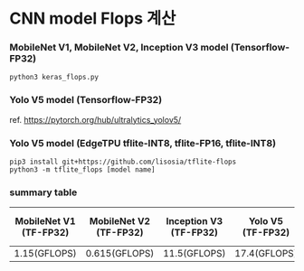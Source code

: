 # CNN model Flops 계산

### MobileNet V1, MobileNet V2, Inception V3 model (Tensorflow-FP32)
    python3 keras_flops.py


### Yolo V5 model (Tensorflow-FP32)
ref. https://pytorch.org/hub/ultralytics_yolov5/



### Yolo V5 model (EdgeTPU tflite-INT8, tflite-FP16, tflite-INT8)
    pip3 install git+https://github.com/lisosia/tflite-flops
    python3 -m tflite_flops [model name]


### summary table

|MobileNet V1 (TF-FP32)|MobileNet V2 (TF-FP32)|Inception V3 (TF-FP32)|Yolo V5 </br> (TF-FP32)|Yolo V5 </br> (EdgeTPU-tflite-INT8)|Yolo V5 </br> (tflite-FP16)|Yolo V5 </br> (tflite-INT8)|
|:---:|:---:|:---:|:---:|:---:|:---:|:---:|
|1.15(GFLOPS)|0.615(GFLOPS)|11.5(GFLOPS)|17.4(GFLOPS)|5.9(GFLOPS)|16.4(GFLOPS)|16.4(GFLOPS)|
